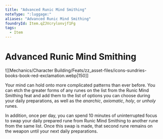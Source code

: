 ```yaml
---
title: "Advanced Runic Mind Smithing"
noteType: ":luggage:"
aliases: "Advanced Runic Mind Smithing"
foundryId: Item.qZJVcrylonvjf1Fg
tags:
  - Item
---
```


# Advanced Runic Mind Smithing
![[Mechanics/Character Building/Feats/zz_asset-files/icons-sundries-books-book-red-exclamation.webp|150]]

Your mind can hold onto more complicated patterns than ever before. You can etch the greater forms of any runes on the list from the Runic Mind Smithing feat and add them to the list of options you can choose during your daily preparations, as well as the _anarchic_, _axiomatic_, _holy_, or _unholy_ runes.

In addition, once per day, you can spend 10 minutes of uninterrupted focus to swap your daily prepared rune from Runic Mind Smithing to another rune from the same list. Once this swap is made, that second rune remains on the weapon until your next daily preparations.
